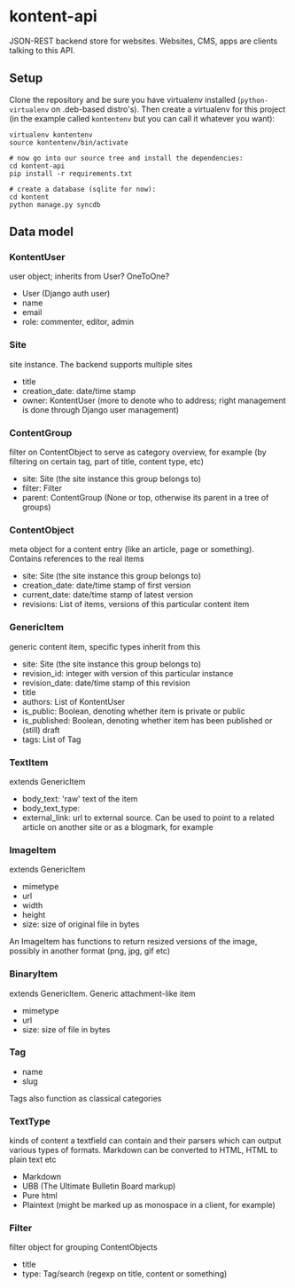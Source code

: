 kontent-api
===========

JSON-REST backend store for websites. Websites, CMS, apps are clients talking to this API.


## Setup

Clone the repository and be sure you have virtualenv installed (`python-virtualenv` on .deb-based distro's). Then create a virtualenv for this project (in the example called `kontentenv` but you can call it whatever you want):

```
virtualenv kontentenv
source kontentenv/bin/activate

# now go into our source tree and install the dependencies:
cd kontent-api
pip install -r requirements.txt

# create a database (sqlite for now):
cd kontent
python manage.py syncdb
```


## Data model

### KontentUser

user object; inherits from User? OneToOne?

- User (Django auth user)
- name
- email
- role: commenter, editor, admin


### Site

site instance. The backend supports multiple sites

- title
- creation_date: date/time stamp
- owner: KontentUser (more to denote who to address; right management is done through Django user management)


### ContentGroup

filter on ContentObject to serve as category overview, for example (by filtering on certain tag, part of title, content type, etc)

- site: Site (the site instance this group belongs to)
- filter: Filter
- parent: ContentGroup (None or top, otherwise its parent in a tree of groups)


### ContentObject

meta object for a content entry (like an article, page or something). Contains references to the real items

- site: Site (the site instance this group belongs to)
- creation_date: date/time stamp of first version
- current_date: date/time stamp of latest version
- revisions: List of items, versions of this particular content item


### GenericItem

generic content item, specific types inherit from this

- site: Site (the site instance this group belongs to)
- revision_id: integer with version of this particular instance
- revision_date: date/time stamp of this revision
- title
- authors: List of KontentUser
- is_public: Boolean, denoting whether item is private or public
- is_published: Boolean, denoting whether item has been published or (still) draft
- tags: List of Tag


### TextItem

extends GenericItem

- body_text: 'raw' text of the item
- body_text_type: 
- external_link: url to external source. Can be used to point to a related article on another site or as a blogmark, for example


### ImageItem

extends GenericItem

- mimetype
- url
- width
- height
- size: size of original file in bytes

An ImageItem has functions to return resized versions of the image, possibly in another format (png, jpg, gif etc)


### BinaryItem

extends GenericItem. Generic attachment-like item

- mimetype
- url
- size: size of file in bytes


### Tag

- name
- slug

Tags also function as classical categories


### TextType

kinds of content a textfield can contain and their parsers which can output various types of formats. Markdown can be converted to HTML, HTML to plain text etc

- Markdown
- UBB (The Ultimate Bulletin Board markup)
- Pure html
- Plaintext (might be marked up as monospace in a client, for example)


### Filter

filter object for grouping ContentObjects

- title
- type: Tag/search (regexp on title, content or something)



